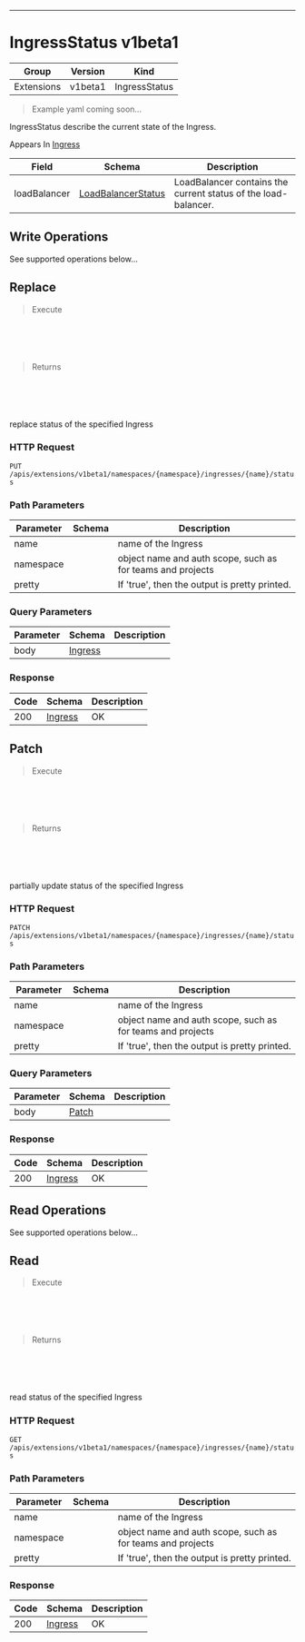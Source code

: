 

-----------
# IngressStatus v1beta1

Group        | Version     | Kind
------------ | ---------- | -----------
Extensions | v1beta1 | IngressStatus







> Example yaml coming soon...


IngressStatus describe the current state of the Ingress.

<aside class="notice">
Appears In <a href="#ingress-v1beta1">Ingress</a> </aside>

Field        | Schema     | Description
------------ | ---------- | -----------
loadBalancer | [LoadBalancerStatus](#loadbalancerstatus-v1) | LoadBalancer contains the current status of the load-balancer.





## <strong>Write Operations</strong>

See supported operations below...

## Replace

> Execute

```shell



```



```yaml



```

> Returns

```shell



```


```yaml



```



replace status of the specified Ingress

### HTTP Request

`PUT /apis/extensions/v1beta1/namespaces/{namespace}/ingresses/{name}/status`

### Path Parameters

Parameter    | Schema     | Description
------------ | ---------- | -----------
name |  | name of the Ingress
namespace |  | object name and auth scope, such as for teams and projects
pretty |  | If 'true', then the output is pretty printed.

### Query Parameters

Parameter    | Schema     | Description
------------ | ---------- | -----------
body | [Ingress](#ingress-v1beta1) | 

### Response

Code         | Schema     | Description
------------ | ---------- | -----------
200 | [Ingress](#ingress-v1beta1) | OK


## Patch

> Execute

```shell



```



```yaml



```

> Returns

```shell



```


```yaml



```



partially update status of the specified Ingress

### HTTP Request

`PATCH /apis/extensions/v1beta1/namespaces/{namespace}/ingresses/{name}/status`

### Path Parameters

Parameter    | Schema     | Description
------------ | ---------- | -----------
name |  | name of the Ingress
namespace |  | object name and auth scope, such as for teams and projects
pretty |  | If 'true', then the output is pretty printed.

### Query Parameters

Parameter    | Schema     | Description
------------ | ---------- | -----------
body | [Patch](#patch-unversioned) | 

### Response

Code         | Schema     | Description
------------ | ---------- | -----------
200 | [Ingress](#ingress-v1beta1) | OK



## <strong>Read Operations</strong>

See supported operations below...

## Read

> Execute

```shell



```



```yaml



```

> Returns

```shell



```


```yaml



```



read status of the specified Ingress

### HTTP Request

`GET /apis/extensions/v1beta1/namespaces/{namespace}/ingresses/{name}/status`

### Path Parameters

Parameter    | Schema     | Description
------------ | ---------- | -----------
name |  | name of the Ingress
namespace |  | object name and auth scope, such as for teams and projects
pretty |  | If 'true', then the output is pretty printed.


### Response

Code         | Schema     | Description
------------ | ---------- | -----------
200 | [Ingress](#ingress-v1beta1) | OK





